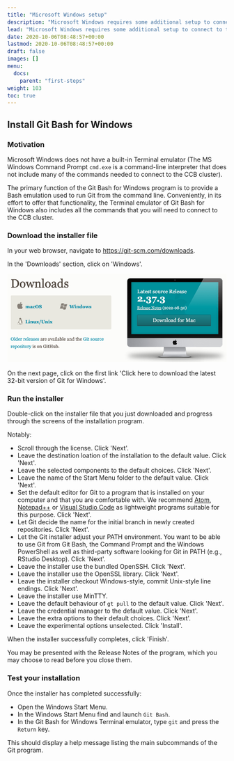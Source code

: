 ```yaml
---
title: "Microsoft Windows setup"
description: "Microsoft Windows requires some additional setup to connect to the SSH cluster more conveniently."
lead: "Microsoft Windows requires some additional setup to connect to the SSH cluster more conveniently."
date: 2020-10-06T08:48:57+00:00
lastmod: 2020-10-06T08:48:57+00:00
draft: false
images: []
menu:
  docs:
    parent: "first-steps"
weight: 103
toc: true
---
```


## Install Git Bash for Windows

### Motivation

Microsoft Windows does not have a built-in Terminal emulator
(The MS Windows Command Prompt `cmd.exe` is a command-line interpreter
that does not include many of the commands needed to connect to
the CCB cluster).

The primary function of the Git Bash for Windows program is to provide
a Bash emulation used to run Git from the command line.
Conveniently, in its effort to offer that functionality,
the Terminal emulator of Git Bash for Windows also includes
all the commands that you will need to connect to the CCB cluster.

### Download the installer file

In your web browser, navigate to <https://git-scm.com/downloads>.

In the 'Downloads' section, click on 'Windows'.

![Downloads page for the git-scm website.](git-scm-downloads.png)

On the next page, click on the first link
'Click here to download the latest 32-bit version of Git for Windows'.

### Run the installer

Double-click on the installer file that you just downloaded
and progress through the screens of the installation program.

Notably:

- Scroll through the license. Click 'Next'.
- Leave the destination loation of the installation to the default value. Click 'Next'.
- Leave the selected components to the default choices. Click 'Next'.
- Leave the name of the Start Menu folder to the default value. Click 'Next'.
- Set the default editor for Git to a program that is installed on your computer and that you are comfortable with.
  We recommend [Atom][atom-editor], [Notepad++][notepad-plus-plus] or [Visual Studio Code][visual-studio-code]
  as lightweight programs suitable for this purpose. Click 'Next'.
- Let Git decide the name for the initial branch in newly created repositories. Click 'Next'.
- Let the Git installer adjust your PATH environment.
  You want to be able to use Git from Git Bash, the Command Prompt and the Windows PowerShell
  as well as third-party software looking for Git in PATH (e.g., RStudio Desktop). Click 'Next'.
- Leave the installer use the bundled OpenSSH. Click 'Next'.
- Leave the installer use the OpenSSL library. Click 'Next'.
- Leave the installer checkout Windows-style, commit Unix-style line endings. Click 'Next'.
- Leave the installer use MinTTY.
- Leave the default behaviour of `gt pull` to the default value. Click 'Next'.
- Leave the credential manager to the default value. Click 'Next'.
- Leave the extra options to their default choices. Click 'Next'.
- Leave the experimental options unselected. Click 'Install'.

When the installer successfully completes, click 'Finish'.

You may be presented with the Release Notes of the program, which you may choose to read
before you close them.

### Test your installation

Once the installer has completed successfully:

- Open the Windows Start Menu.
- In the Windows Start Menu find and launch `Git Bash`.
- In the Git Bash for Windows Terminal emulator, type `git` and press the `Return` key.

This should display a help message listing the main subcommands of the Git program.

<!-- Link definitions -->

[atom-editor]: https://atom.io/
[notepad-plus-plus]: https://notepad-plus-plus.org/
[visual-studio-code]: https://code.visualstudio.com/
